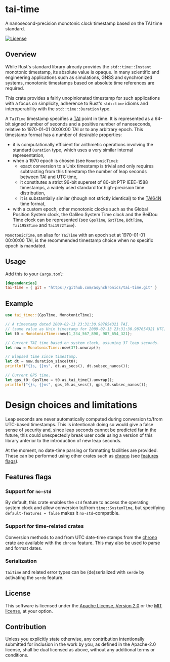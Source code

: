 # tai-time

A nanosecond-precision monotonic clock timestamp based on the TAI time standard.

[![License](https://img.shields.io/badge/license-MIT%2FApache--2.0-blue.svg)](https://github.com/asynchronics/diatomic-waker#license)


## Overview

While Rust's standard library already provides the `std::time::Instant`
monotonic timestamp, its absolute value is opaque. In many scientific and
engineering applications such as simulations, GNSS and synchronized systems,
monotonic timestamps based on absolute time references are required.

This crate provides a fairly unopinionated timestamp for such applications with
a focus on simplicity, adherence to Rust's `std::time` idioms and
interoperability with the `std::time::Duration` type.

A `TaiTime` timestamp specifies a [TAI] point in time. It is represented as a 64-bit
signed number of seconds and a positive number of nanoseconds, relative to
1970-01-01 00:00:00 TAI or to any arbitrary epoch. This timestamp format has a
number of desirable properties:

- it is computationally efficient for arithmetic operations involving the
  standard `Duration` type, which uses a very similar internal
  representation,
- when a 1970 epoch is chosen (see `MonotonicTime`):
  * exact conversion to a Unix timestamp is trivial and only requires
    subtracting from this timestamp the number of leap seconds between TAI
    and UTC time,
  * it constitutes a strict 96-bit superset of 80-bit PTP IEEE-1588
    timestamps, a widely used standard for high-precision time distribution,
  * it is substantially similar (though not strictly identical) to the
    [TAI64N] time format,
- with a custom epoch, other monotonic clocks such as the Global Position System
  clock, the Galileo System Time clock and the BeiDou Time clock can be
  represented (see `GpsTime`, `GstTime`, `BdtTime`, `Tai1958Time` and
  `Tai1972Time`).

`MonotonicTime`, an alias for `TaiTime` with an epoch set at 1970-01-01 00:00:00
TAI, is the recommended timestamp choice when no specific epoch is mandated.

[TAI]: https://en.wikipedia.org/wiki/International_Atomic_Time
[TAI64N]: https://cr.yp.to/libtai/tai64.html


## Usage

Add this to your `Cargo.toml`:

```toml
[dependencies]
tai-time = { git = "https://github.com/asynchronics/tai-time.git" }
```


## Example

```rust
use tai_time::{GpsTime, MonotonicTime};

// A timestamp dated 2009-02-13 23:31:30.987654321 TAI.
// (same value as Unix timestamp for 2009-02-13 23:31:30.987654321 UTC).
let t0 = MonotonicTime::new(1_234_567_890, 987_654_321);

// Current TAI time based on system clock, assuming 37 leap seconds.
let now = MonotonicTime::now(37).unwrap();

// Elapsed time since timestamp.
let dt = now.duration_since(t0);
println!("{}s, {}ns", dt.as_secs(), dt.subsec_nanos());

// Current GPS time.
let gps_t0: GpsTime = t0.as_tai_time().unwrap();
println!("{}s, {}ns", gps_t0.as_secs(), gps_t0.subsec_nanos());
```


# Design choices and limitations

Leap seconds are never automatically computed during conversion to/from
UTC-based timestamps. This is intentional: doing so would give a false sense of
security and, since leap seconds cannot be predicted far in the future, this
could unexpectedly break user code using a version of this library anterior to
the introduction of new leap seconds.

At the moment, no date-time parsing or formatting facilities are provided. These
can be performed using other crates such as [chrono] (see [features
flags](#support-for-time-related-crates)).

[chrono]: https://crates.io/crates/chrono


## Features flags

### Support for `no-std`

By default, this crate enables the `std` feature to access the operating system
clock and allow conversion to/from `time::SystemTime`, but specifying
`default-features = false` makes it `no-std`-compatible.

### Support for time-related crates

Conversion methods to and from UTC date-time stamps from the [chrono] crate
are available with the `chrono` feature. This may also be used to parse and
format dates.

### Serialization

`TaiTime` and related error types can be (de)serialized with
`serde` by activating the `serde` feature.

## License

This software is licensed under the [Apache License, Version
2.0](LICENSE-APACHE) or the [MIT license](LICENSE-MIT), at your option.


## Contribution

Unless you explicitly state otherwise, any contribution intentionally submitted
for inclusion in the work by you, as defined in the Apache-2.0 license, shall be
dual licensed as above, without any additional terms or conditions.
